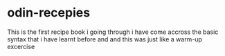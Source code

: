 # odin-recepies
This is the first recipe book i going through i have come accross the basic syntax that i have learnt before and and this was just like a warm-up excercise